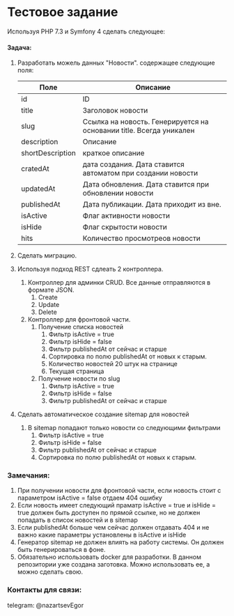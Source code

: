 # Тестовое задание

Используя PHP 7.3 и Symfony 4 сделать следующее:

#### Задача:
1. Разработать можель данных "Новости". содержащее следующие поля:
    
    | Поле | Описание |
    | ---- | ---- |
    | id | ID |
    | title | Заголовок новости |
    | slug | Ссылка на новость. Генерируется на основании title. Всегда уникален |
    | description | Описание |
    | shortDescription | краткое описание |
    | cratedAt | дата создания. Дата ставится автоматом при создании новости |
    | updatedAt | Дата обновления. Дата ставится при обновлении новости |
    | publishedAt | Дата публикации. Дата приходит из вне. |
    | isActive | Флаг активности новости |
    | isHide | Флаг скрытости новости |
    | hits | Количество просмотреов новости |
    
2. Сделать миграцию.
3. Используя подход REST сдлеать 2 контроллера.
    1. Контроллер для админки CRUD. Все данные отправляются в формате JSON.
        1. Create
        2. Update
        3. Delete
    2. Контроллер для фронтовой части.
        1. Получение списка новостей
            1. Фильтр isActive = true
            1. Фильтр isHide = false
            1. Фильтр publishedAt от сейчас и старше
            1. Сортировка по полю publishedAt от новых к старым.
            1. Количество новостей 20 штук на странице
            1. Текущая страница
        2. Получение новости по slug
            1. Фильтр isActive = true
            1. Фильтр isHide = false
            1. Фильтр publishedAt от сейчас и старше
4. Сделать автоматическое создание sitemap для новостей
    1. В sitemap попадают только новости со следующими фильтрами
        1. Фильтр isActive = true
        1. Фильтр isHide = false
        1. Фильтр publishedAt от сейчас и старше
        1. Сортировка по полю publishedAt от новых к старым. 

### Замечания:
1. При получении новости для фронтовой части, если новость стоит с параметром isActive = false отдаем 404 ошибку
1. Если новость имеет следующий праматр isActive = true и isHide = true должен быть доступен по прямой ссылке, но не должен попадать в список новостей и в sitemap
1. Если publishedAt больше чем сейчас должен отдавать 404 и не важно какие параметры установлены в isActive и isHide
1. Генератор sitemap не должен влиять на работу системы. Он должен быть генерироваться в фоне.               
1. Обязательно использовать docker для разработки. В данном репозитории уже создана заготовка. Можно использовать ее, а можно сделать свою.

### Контакты для связи:
telegram: @nazartsevEgor
